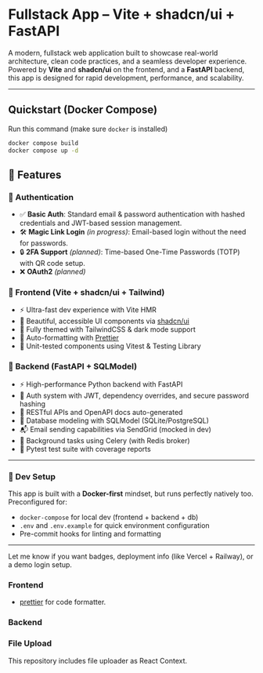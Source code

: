 # Fullstack App – Vite + shadcn/ui + FastAPI

A modern, fullstack web application built to showcase real-world architecture, clean code practices, and a seamless developer experience. Powered by **Vite** and **shadcn/ui** on the frontend, and a **FastAPI** backend, this app is designed for rapid development, performance, and scalability.

---

## Quickstart (Docker Compose)
Run this command (make sure `docker` is installed)
```bash
docker compose build
docker compose up -d
```

## 🚀 Features

### 🔐 Authentication

- ✅ **Basic Auth**: Standard email & password authentication with hashed credentials and JWT-based session management.
- 🛠️ **Magic Link Login** *(in progress)*: Email-based login without the need for passwords.
- 🔒 **2FA Support** *(planned)*: Time-based One-Time Passwords (TOTP) with QR code setup.
- ❌ **OAuth2** *(planned)*

### 🎨 Frontend (Vite + shadcn/ui + Tailwind)

- ⚡ Ultra-fast dev experience with Vite HMR
- 💅 Beautiful, accessible UI components via [shadcn/ui](https://ui.shadcn.com/)
- 🎨 Fully themed with TailwindCSS & dark mode support
- 🧹 Auto-formatting with [Prettier](https://prettier.io/)
- 🧪 Unit-tested components using Vitest & Testing Library

### 🧠 Backend (FastAPI + SQLModel)

- ⚡ High-performance Python backend with FastAPI
- 🔐 Auth system with JWT, dependency overrides, and secure password hashing
- 📄 RESTful APIs and OpenAPI docs auto-generated
- 🧰 Database modeling with SQLModel (SQLite/PostgreSQL)
- 📬 Email sending capabilities via SendGrid (mocked in dev)
- 🔄 Background tasks using Celery (with Redis broker)
- 🧪 Pytest test suite with coverage reports

---

### 🧰 Dev Setup

This app is built with a **Docker-first** mindset, but runs perfectly natively too. Preconfigured for:

- `docker-compose` for local dev (frontend + backend + db)
- `.env` and `.env.example` for quick environment configuration
- Pre-commit hooks for linting and formatting

---

Let me know if you want badges, deployment info (like Vercel + Railway), or a demo login setup.
### Frontend

- [prettier](https://prettier.io/) for code formatter.

### Backend

### File Upload
This repository includes file uploader as React Context.

